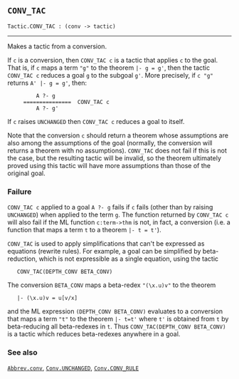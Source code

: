 ## `CONV_TAC`

``` hol4
Tactic.CONV_TAC : (conv -> tactic)
```

------------------------------------------------------------------------

Makes a tactic from a conversion.

If `c` is a conversion, then `CONV_TAC c` is a tactic that applies `c`
to the goal. That is, if `c` maps a term `"g"` to the theorem
`|- g = g'`, then the tactic `CONV_TAC c` reduces a goal `g` to the
subgoal `g'`. More precisely, if `c "g"` returns `A' |- g = g'`, then:

``` hol4
         A ?- g
     ===============  CONV_TAC c
         A ?- g'
```

If `c` raises `UNCHANGED` then `CONV_TAC c` reduces a goal to itself.

Note that the conversion `c` should return a theorem whose assumptions
are also among the assumptions of the goal (normally, the conversion
will returns a theorem with no assumptions). `CONV_TAC` does not fail if
this is not the case, but the resulting tactic will be invalid, so the
theorem ultimately proved using this tactic will have more assumptions
than those of the original goal.

### Failure

`CONV_TAC c` applied to a goal `A ?- g` fails if `c` fails (other than
by raising `UNCHANGED`) when applied to the term `g`. The function
returned by `CONV_TAC c` will also fail if the ML function `c:term->thm`
is not, in fact, a conversion (i.e. a function that maps a term `t` to a
theorem `|- t = t'`).

`CONV_TAC` is used to apply simplifications that can't be expressed as
equations (rewrite rules). For example, a goal can be simplified by
beta-reduction, which is not expressible as a single equation, using the
tactic

``` hol4
   CONV_TAC(DEPTH_CONV BETA_CONV)
```

The conversion `BETA_CONV` maps a beta-redex `"(\x.u)v"` to the theorem

``` hol4
   |- (\x.u)v = u[v/x]
```

and the ML expression `(DEPTH_CONV BETA_CONV)` evaluates to a conversion
that maps a term `"t"` to the theorem `|- t=t'` where `t'` is obtained
from `t` by beta-reducing all beta-redexes in `t`. Thus
`CONV_TAC(DEPTH_CONV BETA_CONV)` is a tactic which reduces beta-redexes
anywhere in a goal.

### See also

[`Abbrev.conv`](#Abbrev.conv), [`Conv.UNCHANGED`](#Conv.UNCHANGED),
[`Conv.CONV_RULE`](#Conv.CONV_RULE)
